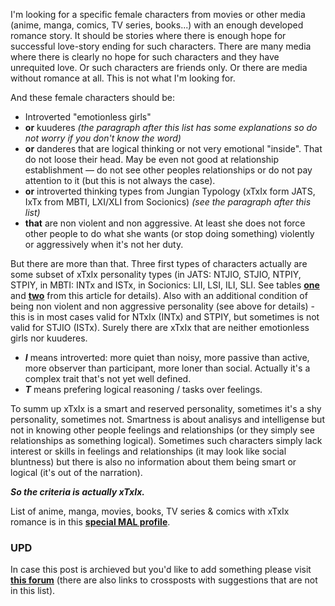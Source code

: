 I'm looking for a specific female characters from movies or other media (anime, manga, comics, TV series, books...) with an enough developed romance story. It should be stories where there is enough hope for successful love-story ending for such characters. There are many media where there is clearly no hope for such characters and they have unrequited love. Or such characters are friends only. Or there are media without romance at all. This is not what I'm looking for.

And these female characters should be:

- Introverted "emotionless girls"
- **or** kuuderes *(the paragraph after this list has some explanations so do not worry if you don't know the word)*
- **or** danderes that are logical thinking or not very emotional "inside". That do not loose their head. May be even not good at relationship establishment — do not see other peoples relationships or do not pay attention to it (but this is not always the case).
- **or** introverted thinking types from Jungian Typology (xTxIx form JATS, IxTx from MBTI, LXI/XLI from Socionics) *(see the paragraph after this list)*
- **that** are non violent and non aggressive. At least she does not force other people to do what she wants (or stop doing something) violently or aggressively when it's not her duty.

But there are more than that. Three first types of characters actually are some subset of xTxIx personality types (in JATS: NTJIO, STJIO, NTPIY, STPIY, in MBTI: INTx and ISTx, in Socionics: LII, LSI, ILI, SLI. See tables [**one**](https://github.com/kiwi0fruit/jats/blob/master/README.md#115-dominant-agnostic-type-names) and [**two**](https://github.com/kiwi0fruit/jats/blob/master/README.md#4-socionics-reference-types-names-vs-mbti-types-names) from this article for details). Also with an additional condition of being non violent and non aggressive personality (see above for details) - this is in most cases valid for NTxIx (INTx) and STPIY, but sometimes is not valid for STJIO (ISTx). Surely there are xTxIx that are neither emotionless girls nor kuuderes.

- ***I*** means introverted: more quiet than noisy, more passive than active, more observer than participant, more loner than social. Actually it's a complex trait that's not yet well defined.
- ***T*** means prefering logical reasoning / tasks over feelings.

To summ up xTxIx is a smart and reserved personality, sometimes it's a shy personality, sometimes not. Smartness is about analisys and intelligense but not in knowing other people feelings and relationships (or they simply see relationships as something logical). Sometimes such characters simply lack interest or skills in feelings and relationships (it may look like social bluntness) but there is also no information about them being smart or logical (it's out of the narration).

***So the criteria is actually xTxIx.***

List of anime, manga, movies, books, TV series & comics with xTxIx romance is in this **[special MAL profile](https://myanimelist.net/profile/ixtx)**.

### UPD

In case this post is archieved but you'd like to add something please visit [**this forum**](https://myanimelist.net/forum/?topicid=1459621) (there are also links to crossposts with suggestions that are not in this list).
